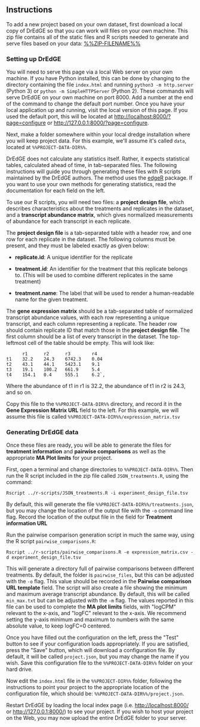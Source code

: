<!--
Variables which will be replaced:

%%VERSION%%          - The version number of DrEdGE (e.g. 5.1.3)

%%VERSION-PREFIXED%% - The prefixed version number (e.g. dredge-5.1.3) that will
                       be the basis of the DrEdGE directory and zip file.

%%ZIP-FILENAME%%     - The name of the zipfile for the current version of DrEdGE

%%PROJECT-DIR%%      - The directory in which the DrEdGE index.html file will live

%%PROJECT-DATA-DIR%% - The directory in which the project configuration files will live

-->
## Instructions

To add a new project based on your own dataset, first download a local copy of DrEdGE so that you can work will files on your own machine. This zip file contains all of the static files and R scripts needed to generate and serve files based on your data: [%%ZIP-FILENAME%%](%%ZIP-FILENAME%%)

### Setting up DrEdGE

You will need to serve this page via a local Web server on your own machine. If you have Python installed, this can be done by changing to the directory containing the file `index.html` and running `python3 -m http.server` (Python 3) or `python -m SimpleHTTPServer` (Python 2). These commands will serve DrEdGE on your own machine on port 8000. Add a number at the end of the command to change the default port number. Once you have your local application up and running, visit the local version of this page. If you used the default port, this will be located at <http://localhost:8000/?page=configure> or <http://127.0.0.1:8000/?page=configure>.

Next, make a folder somewhere within your local dredge installation where you will keep project data. For this example, we'll assume it's called `data`, located at `%%PROJECT-DATA-DIR%%`.

DrEdGE does not calculate any statistics itself. Rather, it expects statistical tables, calculated ahead of time, in tab-separated files. The following instructions will guide you through generating these files with R scripts maintained by the DrEdGE authors. The method uses the [edgeR](https://doi.org/doi:10.18129/B9.bioc.edgeR) package. If you want to use your own methods for generating statistics, read the documentation for each field on the left.

To use our R scripts, you will need two files: a **project design file**, which describes characteristics about the treatments and replicates in the dataset, and a **transcript abundance matrix**, which gives normalized measurements of abundance for each transcript in each replicate.

The **project design file** is a tab-separated table with a header row, and one row for each replicate in the dataset. The following columns must be present, and they must be labeled exactly as given below:

* **replicate.id**: A unique identifier for the replicate

* **treatment.id**: An identifier for the treatment that this replicate belongs to. (This will be used to combine different replicates in the same treatment)

* **treatment.name**: The label that will be used to render a human-readable name for the given treatment.

The **gene expression matrix** should be a tab-separated table of normalized transcript abundance values, with each row representing a unique transcript, and each column representing a replicate. The header row should contain replicate ID that match those in the **project design file**. The first column should be a list of every transcript in the dataset. The top-leftmost cell of the table should be empty. This will look like:

```
      r1      r2      r3        r4
t1    32.2    24.3    6742.3    0.04
t2    43.1    44.1    5423.1    9.1
t3    19.1    100.2   661.9     5.4
t4    154.1   0.4     555.1     6.2`,
```

Where the abundance of t1 in r1 is 32.2, the abundance of t1 in r2 is 24.3, and so on.

Copy this file to the `%%PROJECT-DATA-DIR%%` directory, and record it in the **Gene Expression Matrix URL** field to the left. For this example, we will assume this file is called `%%PROJECT-DATA-DIR%%/expression_matrix.tsv`

### Generating DrEdGE data

Once these files are ready, you will be able to generate the files for **treatment information** and **pairwise comparisons** as well as the appropriate **MA Plot limits** for your project.

First, open a terminal and change directories to `%%PROJECT-DATA-DIR%%`. Then run the R script included in the zip file called `JSON_treatments.R`, using the command:

```
Rscript ../r-scripts/JSON_treatments.R -i experiment_design_file.tsv
```

By default, this will generate the file `%%PROJECT-DATA-DIR%%/treatments.json`, but you may change the location of the output file with the `-o` command line flag. Record the location of the output file in the field for **Treatment information URL**

Run the pairwise comparison generation script in much the same way, using the R script `pairwise_comparisons.R`:

```
Rscript ../r-scripts/pairwise_comparisons.R -e expression_matrix.csv -d experiment_design_file.tsv
```

This will generate a directory full of pairwise comparisons between different treatments. By default, the folder is `pairwise_files`, but this can be adjusted with the `-o` flag. This value should be recorded in the **Pairwise comparison URL template** field. The script will also create a file showing the minimum and maximum average transcript abundance. By default, this will be called `min_max.txt` but can be adjusted with the `-m` flag. The values reported in this file can be used to complete the **MA plot limits** fields, with "logCPM" relevant to the x-axis, and "logFC" relevant to the x-axis. We recommend setting the y-axis minimum and maximum to numbers with the same absolute value, to keep logFC=0 centered.

Once you have filled out the configuration on the left, press the "Test" button to see if your configuration loads appropriately. If you are satisfied, press the "Save" button, which will download a configuration file. By default, it will be called `project.json`, but you may change the name if you wish. Save this configuration file to the `%%PROJECT-DATA-DIR%%` folder on your hard drive. 

Now edit the `index.html` file in the `%%PROJECT-DIR%%` folder, following the instructions to point your project to the appropriate location of the configuration file, which should be: `%%PROJECT-DATA-DIR%%/project.json`.

Restart DrEdGE by loading the local index page (i.e. <http://localhost:8000/> or <http://127.0.0.1:8000/>) to see your project. If you wish to host your project on the Web, you may now upload the entire DrEdGE folder to your server.
